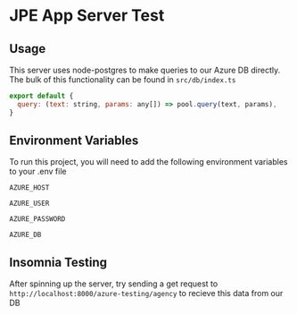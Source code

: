 
# JPE App Server Test



## Usage

This server uses node-postgres to make queries to our Azure DB directly.
The bulk of this functionality can be found in `src/db/index.ts`

```javascript
export default {
  query: (text: string, params: any[]) => pool.query(text, params),
}
```




## Environment Variables

To run this project, you will need to add the following environment variables to your .env file

`AZURE_HOST`

`AZURE_USER`

`AZURE_PASSWORD`

`AZURE_DB`


## Insomnia Testing

After spinning up the server, try sending a get request to `http://localhost:8000/azure-testing/agency`
to recieve this data from our DB


